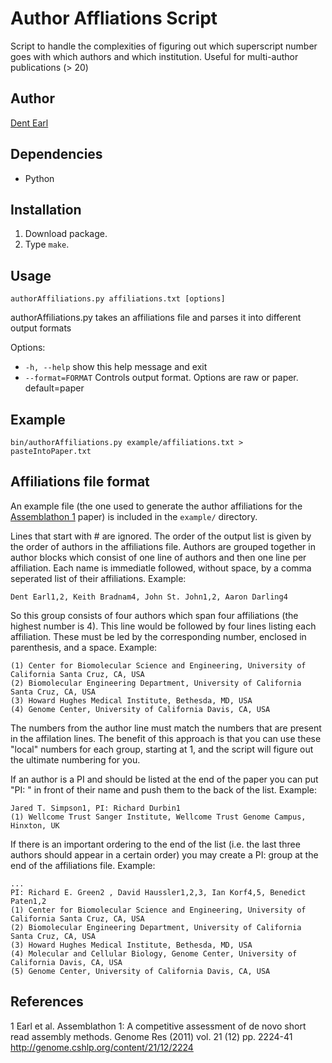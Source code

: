 # Author Affliations Script
Script to handle the complexities of figuring out which superscript number goes with which authors and which institution. Useful for multi-author publications (> 20)

## Author
[Dent Earl](https://github.com/dentearl/)

## Dependencies
* Python

## Installation
1. Download package.
2. Type <code>make</code>.

## Usage
<code>authorAffiliations.py affiliations.txt [options]</code>

authorAffiliations.py takes an affiliations file and parses it into different output formats

Options:

* <code>-h, --help</code>        show this help message and exit
* <code>--format=FORMAT</code>   Controls output format. Options are raw or paper. default=paper

## Example
<code>bin/authorAffiliations.py example/affiliations.txt > pasteIntoPaper.txt</code>

## Affiliations file format

An example file (the one used to generate the author affiliations for the [Assemblathon 1](http://genome.cshlp.org/content/21/12/2224) paper) is included in the <code>example/</code> directory.

Lines that start with # are ignored. The order of the output list is given by the order of authors in the affiliations file. Authors are grouped together in author blocks which consist of one line of authors and then one line per affiliation. Each name is immediatle followed, without space, by a comma seperated list of their affiliations. Example:

    Dent Earl1,2, Keith Bradnam4, John St. John1,2, Aaron Darling4

So this group consists of four authors which span four affiliations (the highest number is 4). This line would be followed by four lines listing each affiliation. These must be led by the corresponding number, enclosed in parenthesis, and a space. Example:

    (1) Center for Biomolecular Science and Engineering, University of California Santa Cruz, CA, USA
    (2) Biomolecular Engineering Department, University of California Santa Cruz, CA, USA
    (3) Howard Hughes Medical Institute, Bethesda, MD, USA
    (4) Genome Center, University of California Davis, CA, USA

The numbers from the author line must match the numbers that are present in the affilation lines. The benefit of this approach is that you can use these "local" numbers for each group, starting at 1, and the script will figure out the ultimate numbering for you.

If an author is a PI and should be listed at the end of the paper you can put "PI: " in front of their name and push them to the back of the list. Example: 

    Jared T. Simpson1, PI: Richard Durbin1
    (1) Wellcome Trust Sanger Institute, Wellcome Trust Genome Campus, Hinxton, UK

If there is an important ordering to the end of the list (i.e. the last three authors should appear in a certain order) you may create a PI: group at the end of the affiliations file. Example:

    ...
    PI: Richard E. Green2 , David Haussler1,2,3, Ian Korf4,5, Benedict Paten1,2
    (1) Center for Biomolecular Science and Engineering, University of California Santa Cruz, CA, USA
    (2) Biomolecular Engineering Department, University of California Santa Cruz, CA, USA
    (3) Howard Hughes Medical Institute, Bethesda, MD, USA
    (4) Molecular and Cellular Biology, Genome Center, University of California Davis, CA, USA
    (5) Genome Center, University of California Davis, CA, USA


## References
1 Earl et al. Assemblathon 1: A competitive assessment of de novo short read assembly methods. Genome Res (2011) vol. 21 (12) pp. 2224-41 http://genome.cshlp.org/content/21/12/2224
